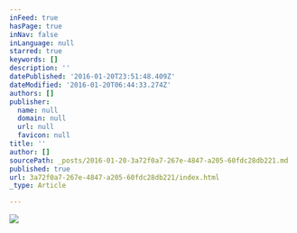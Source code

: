 ```yaml
---
inFeed: true
hasPage: true
inNav: false
inLanguage: null
starred: true
keywords: []
description: ''
datePublished: '2016-01-20T23:51:48.409Z'
dateModified: '2016-01-20T06:44:33.274Z'
authors: []
publisher:
  name: null
  domain: null
  url: null
  favicon: null
title: ''
author: []
sourcePath: _posts/2016-01-20-3a72f0a7-267e-4847-a205-60fdc28db221.md
published: true
url: 3a72f0a7-267e-4847-a205-60fdc28db221/index.html
_type: Article

---
```

![](https://the-grid-user-content.s3-us-west-2.amazonaws.com/841e4d24-0c1f-4600-abf7-81ba31e30ac2.jpg)